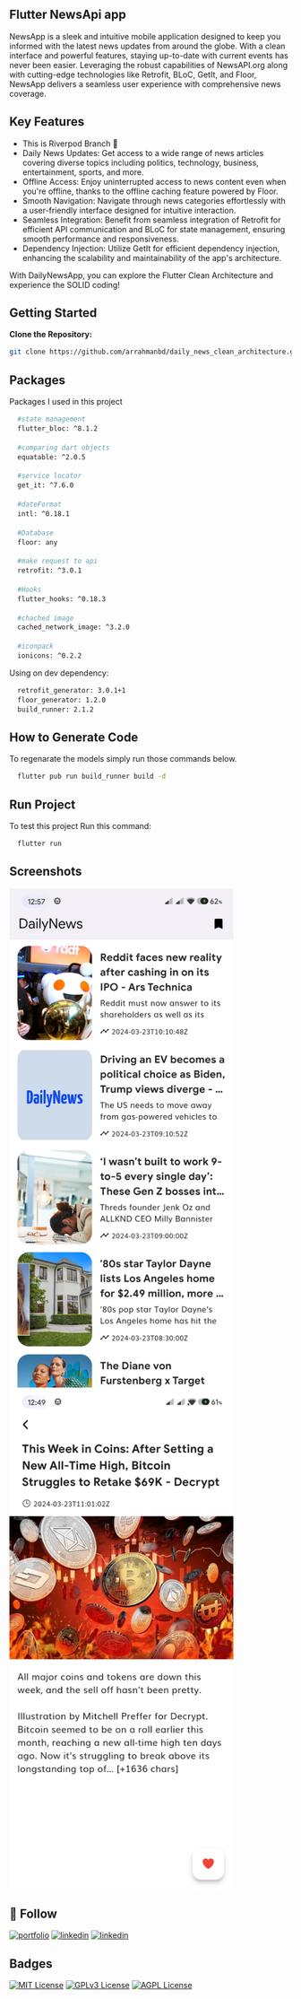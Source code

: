 ## Flutter NewsApi app 
NewsApp is a sleek and intuitive mobile application designed to keep you informed with the latest news updates from around the globe. With a clean interface and powerful features, staying up-to-date with current events has never been easier. Leveraging the robust capabilities of NewsAPI.org along with cutting-edge technologies like Retrofit, BLoC, GetIt, and Floor, NewsApp delivers a seamless user experience with comprehensive news coverage.


## Key Features
- This is Riverpod Branch 🦕 
- Daily News Updates: Get access to a wide range of news articles covering diverse topics including politics, technology, business, entertainment, sports, and more.
- Offline Access: Enjoy uninterrupted access to news content even when you're offline, thanks to the offline caching feature powered by Floor.
- Smooth Navigation: Navigate through news categories effortlessly with a user-friendly interface designed for intuitive interaction.
- Seamless Integration: Benefit from seamless integration of Retrofit for efficient API communication and BLoC for state management, ensuring smooth performance and responsiveness.
- Dependency Injection: Utilize GetIt for efficient dependency injection, enhancing the scalability and maintainability of the app's architecture.
  
With DailyNewsApp, you can explore the Flutter Clean Architecture and experience the SOLID coding!

## Getting Started
**Clone the Repository:**
   ```bash
   git clone https://github.com/arrahmanbd/daily_news_clean_architecture.git
```

## Packages

Packages I used in this project 

```bash
  #state management
  flutter_bloc: ^8.1.2

  #comparing dart objects
  equatable: ^2.0.5

  #service locator
  get_it: ^7.6.0
  
  #dateFormat
  intl: ^0.18.1

  #Database
  floor: any

  #make request to api
  retrofit: ^3.0.1

  #Hooks
  flutter_hooks: ^0.18.3

  #chached image 
  cached_network_image: ^3.2.0

  #iconpack
  ionicons: ^0.2.2
```
Using on dev dependency:

```bash
  retrofit_generator: 3.0.1+1
  floor_generator: 1.2.0
  build_runner: 2.1.2
```


## How to Generate Code
To regenarate the models simply run those commands below.

```bash
  flutter pub run build_runner build -d  
```


## Run Project

To test this project Run this command:

```bash
  flutter run 
```
## Screenshots

<img src="demo/home.jpg" alt="App Screenshot" width="400"/>
<img src="demo/details.jpg" alt="App Screenshot" width="400"/>


## 🚀  Follow
[![portfolio](https://img.shields.io/badge/bio-000?style=for-the-badge&logo=ko-fi&logoColor=white)](https://arrahmanbd.github.io/)
[![linkedin](https://img.shields.io/badge/linkedin-0A66C2?style=for-the-badge&logo=linkedin&logoColor=white)](https://www.linkedin.com/in/arrahmanbd)
[![linkedin](https://img.shields.io/badge/Github-22272e?style=for-the-badge&logo=github&logoColor=white)](https://www.github.com/arrahmanbd)


## Badges


[![MIT License](https://img.shields.io/badge/License-MIT-green.svg)](https://choosealicense.com/licenses/mit/)
[![GPLv3 License](https://img.shields.io/badge/License-GPL%20v3-yellow.svg)](https://opensource.org/licenses/)
[![AGPL License](https://img.shields.io/badge/license-AGPL-blue.svg)](http://www.gnu.org/licenses/agpl-3.0)

